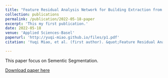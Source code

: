 ```yaml
---
title: "Feature Residual Analysis Network for Building Extraction from Remote Sensing Images"
collection: publications
permalink: /publication/2022-05-18-paper
excerpt: 'This my first publication.'
date: 2022-05-18
venue: 'Applied Sciences-Basel'
paperurl: 'http://yuqi-miao.github.io/files/p1.pdf'
citation: 'Yuqi Miao, et al. (first author). &quot;Feature Residual Analysis Network for Building Extraction from Remote Sensing Images.&quot; <i>Applied Sciences-Basel</i>. 2022.05.'

---
```

This paper focus on Sementic Segmentation.

[Download paper here](http://yuqi-miao.github.io/files/p1.pdf)

